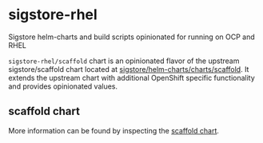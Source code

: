 # sigstore-rhel

Sigstore helm-charts and build scripts opinionated for running on OCP and RHEL

`sigstore-rhel/scaffold` chart is an opinionated flavor of the upstream sigstore/scaffold chart located at [sigstore/helm-charts/charts/scaffold](https://github.com/sigstore/helm-charts/tree/main/charts/scaffold). It extends the upstream chart with additional OpenShift specific functionality and provides opinionated values.

## scaffold chart

More information can be found by inspecting the [scaffold chart](charts/scaffold).
